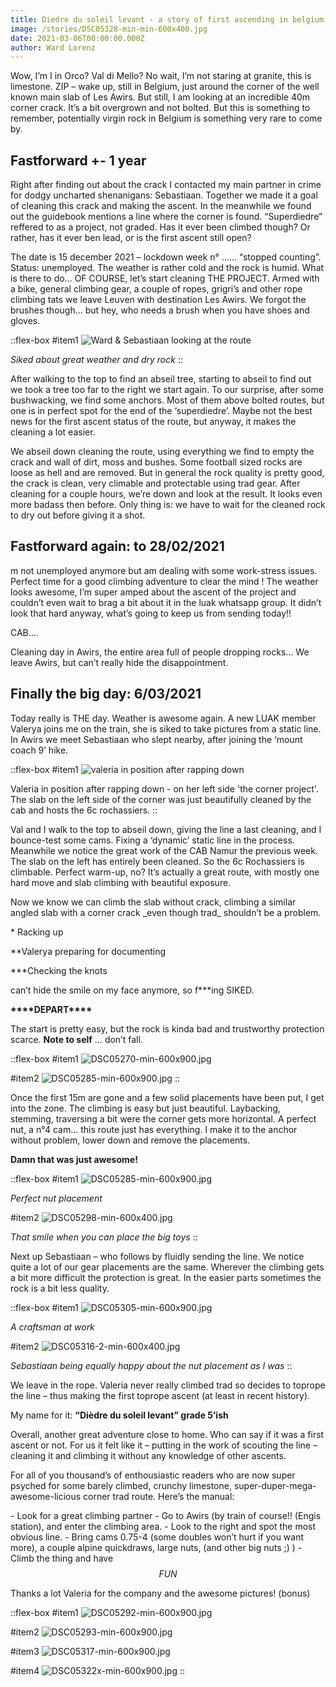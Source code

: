 ```yaml
---
title: Diedre du soleil levant - a story of first ascending in belgium
image: /stories/DSC05328-min-min-600x400.jpg
date: 2021-03-06T00:00:00.000Z
author: Ward Lorenz
---
```


Wow, I’m I in Orco? Val di Mello? No wait, I’m not staring at granite, this is limestone. ZIP – wake up, still in Belgium, just around the corner of the well known main slab of Les Awirs. But still, I am looking at an incredible 40m corner crack. It’s a bit overgrown and not bolted. But this is something to remember, potentially virgin rock in Belgium is something very rare to come by.

## Fastforward +- 1 year

Right after finding out about the crack I contacted my main partner in crime for dodgy uncharted shenanigans: Sebastiaan. Together we made it a goal of cleaning this crack and making the ascent. In the meanwhile we found out the guidebook mentions a line where the corner is found. “Superdiedre” reffered to as a project, not graded. Has it ever been climbed though? Or rather, has it ever ben lead, or is the first ascent still open?

The date is 15 december 2021 – lockdown week n° …… “stopped counting”. Status: unemployed. The weather is rather cold and the rock is humid. What is there to do… OF COURSE, let’s start cleaning THE PROJECT. Armed with a bike, general climbing gear, a couple of ropes, grigri’s and other rope climbing tats we leave Leuven with destination Les Awirs. We forgot the brushes though… but hey, who needs a brush when you have shoes and gloves.

::flex-box
#item1
![Ward & Sebastiaan looking at the route](/stories/DSC05328-min-min-600x400.jpg)

*Siked about great weather and dry rock*
::

After walking to the top to find an abseil tree, starting to abseil to find out we took a tree too far to the right we start again. To our surprise, after some bushwacking, we find some anchors. Most of them above bolted routes, but one is in perfect spot for the end of the ‘superdiedre’. Maybe not the best news for the first ascent status of the route, but anyway, it makes the cleaning a lot easier.

We abseil down cleaning the route, using everything we find to empty the crack and wall of dirt, moss and bushes. Some football sized rocks are loose as hell and are removed. But in general the rock quality is pretty good, the crack is clean, very climable and protectable using trad gear. After cleaning for a couple hours, we’re down and look at the result. It looks even more badass then before. Only thing is: we have to wait for the cleaned rock to dry out before giving it a shot.

## Fastforward again: to 28/02/2021

m not unemployed anymore but am dealing with some work-stress issues. Perfect time for a good climbing adventure to clear the mind ! The weather looks awesome, I’m super amped about the ascent of the project and couldn’t even wait to brag a bit about it in the luak whatsapp group. It didn’t look that hard anyway, what’s going to keep us from sending today!!

CAB….

Cleaning day in Awirs, the entire area full of people dropping rocks… We leave Awirs, but can’t really hide the disappointment.

## Finally the big day: 6/03/2021

Today really is THE day. Weather is awesome again. A new LUAK member Valerya joins me on the train, she is siked to take pictures from a static line. In Awirs we meet Sebastiaan who slept nearby, after joining the ‘mount coach 9’ hike.

::flex-box
#item1
![valeria in position after rapping down](/stories/DSC03642-min-600x400.JPG)

Valeria in position after rapping down - on her left side 'the corner project'. The slab on the left side of the corner was just beautifully cleaned by the cab and hosts the 6c rochassiers.
::

Val and I walk to the top to abseil down, giving the line a last cleaning, and I bounce-test some cams. Fixing a ‘dynamic’ static line in the process. Meanwhile we notice the great work of the CAB Namur the previous week. The slab on the left has entirely been cleaned. So the 6c Rochassiers is climbable. Perfect warm-up, no? It’s actually a great route, with mostly one hard move and slab climbing with beautiful exposure.

Now we know we can climb the slab without crack, climbing a similar angled slab with a corner crack \_even though trad\_ shouldn’t be a problem.

\* Racking up

\*\*Valerya preparing for documenting

\*\*\*Checking the knots

can’t hide the smile on my face anymore, so f\*\*\*ing SIKED.

**\*\*\*\*DEPART\*\*\*\***

The start is pretty easy, but the rock is kinda bad and trustworthy protection scarce. **Note to self** … don’t fall.

::flex-box
#item1
![DSC05270-min-600x900.jpg](/stories/DSC05270-min-600x900.jpg)

#item2
![DSC05285-min-600x900.jpg](/stories/DSC05289-min-min-600x900.jpg)
::

Once the first 15m are gone and a few solid placements have been put, I get into the zone. The climbing is easy but just beautiful. Laybacking, stemming, traversing a bit were the corner gets more horizontal. A perfect nut, a n°4 cam… this route just has everything. I make it to the anchor without problem, lower down and remove the placements.

**Damn that was just awesome!**

::flex-box
#item1
![DSC05285-min-600x900.jpg](/stories/DSC05285-min-600x900.jpg)

*Perfect nut placement*

#item2
![DSC05298-min-600x400.jpg](/stories/DSC05298-min-600x400.jpg)

*That smile when you can place the big toys*
::

Next up Sebastiaan – who follows by fluidly sending the line. We notice quite a lot of our gear placements are the same. Wherever the climbing gets a bit more difficult the protection is great. In the easier parts sometimes the rock is a bit less quality.

::flex-box
#item1
![DSC05305-min-600x900.jpg](/stories/DSC05305-min-600x900.jpg)

*A craftsman at work*

#item2
![DSC05316-2-min-600x400.jpg](/stories/DSC05316-2-min-600x400.jpg)

*Sebastiaan being equally happy about the nut placement as I was*
::

We leave in the rope. Valeria never really climbed trad so decides to toprope the line – thus making the first toprope ascent (at least in recent history).

My name for it: **“Dièdre du soleil levant” grade 5’ish**

Overall, another great adventure close to home. Who can say if it was a first ascent or not. For us it felt like it – putting in the work of scouting the line – cleaning it and climbing it without any knowledge of other ascents.

For all of you thousand’s of enthousiastic readers who are now super psyched for some barely climbed, crunchy limestone, super-duper-mega-awesome-licious corner trad route. Here’s the manual:

\- Look for a great climbing partner - Go to Awirs (by train of course!! (Engis station), and enter the climbing area. - Look to the right and spot the most obvious line. - Bring cams 0.75-4 (some doubles won’t hurt if you want more), a couple alpine quickdraws, large nuts, (and other big nuts ;) ) - Climb the thing and have $$FUN$$

Thanks a lot Valeria for the company and the awesome pictures! (bonus)

::flex-box
#item1
![DSC05292-min-600x900.jpg](/stories/DSC05292-min-600x900.jpg)

#item2
![DSC05293-min-600x900.jpg](/stories/DSC05293-min-600x900.jpg)

#item3
![DSC05317-min-600x900.jpg](/stories/DSC05317-min-600x900.jpg)

#item4
![DSC05322x-min-600x900.jpg](/stories/DSC05322x-min-600x900.jpg)
::
